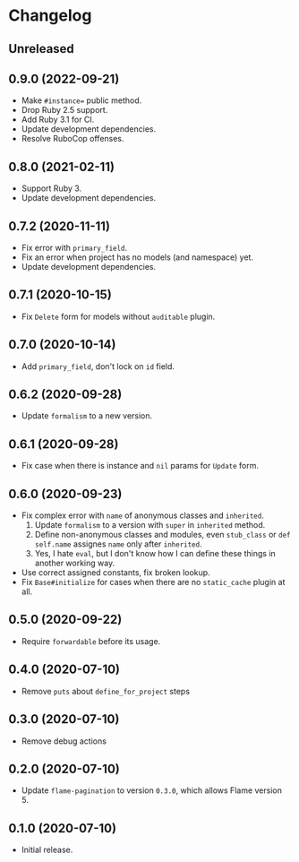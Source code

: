 # Changelog

## Unreleased

## 0.9.0 (2022-09-21)

*   Make `#instance=` public method.
*   Drop Ruby 2.5 support.
*   Add Ruby 3.1 for CI.
*   Update development dependencies.
*   Resolve RuboCop offenses.

## 0.8.0 (2021-02-11)

*   Support Ruby 3.
*   Update development dependencies.

## 0.7.2 (2020-11-11)

*   Fix error with `primary_field`.
*   Fix an error when project has no models (and namespace) yet.
*   Update development dependencies.

## 0.7.1 (2020-10-15)

*   Fix `Delete` form for models without `auditable` plugin.

## 0.7.0 (2020-10-14)

*   Add `primary_field`, don't lock on `id` field.

## 0.6.2 (2020-09-28)

*   Update `formalism` to a new version.

## 0.6.1 (2020-09-28)

*   Fix case when there is instance and `nil` params for `Update` form.

## 0.6.0 (2020-09-23)

*   Fix complex error with `name` of anonymous classes and `inherited`.
    1.  Update `formalism` to a version with `super` in `inherited` method.
    2.  Define non-anonymous classes and modules,
        even `stub_class` or `def self.name` assignes `name` only after `inherited`.
    3.  Yes, I hate `eval`, but I don't know how I can define these things in another working way.
*   Use correct assigned constants, fix broken lookup.
*   Fix `Base#initialize` for cases when there are no `static_cache` plugin at all.

## 0.5.0 (2020-09-22)

*   Require `forwardable` before its usage.

## 0.4.0 (2020-07-10)

*   Remove `puts` about `define_for_project` steps

## 0.3.0 (2020-07-10)

*   Remove debug actions

## 0.2.0 (2020-07-10)

*   Update `flame-pagination` to version `0.3.0`, which allows Flame version 5.

## 0.1.0 (2020-07-10)

*   Initial release.
